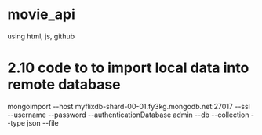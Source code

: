 # movie_api
using html, js, github

# 2.10 code to to import local data into remote database
mongoimport --host myflixdb-shard-00-01.fy3kg.mongodb.net:27017 --ssl --username <username> --password <password> --authenticationDatabase admin --db <database> --collection <collections> --type json --file <file path>
